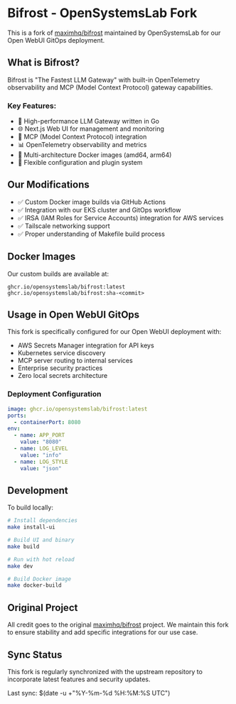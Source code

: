 # Bifrost - OpenSystemsLab Fork

This is a fork of [maximhq/bifrost](https://github.com/maximhq/bifrost) maintained by OpenSystemsLab for our Open WebUI GitOps deployment.

## What is Bifrost?

Bifrost is "The Fastest LLM Gateway" with built-in OpenTelemetry observability and MCP (Model Context Protocol) gateway capabilities.

### Key Features:
- 🚀 High-performance LLM Gateway written in Go
- 🌐 Next.js Web UI for management and monitoring  
- 🔌 MCP (Model Context Protocol) integration
- 📊 OpenTelemetry observability and metrics
- 🐳 Multi-architecture Docker images (amd64, arm64)
- 🔧 Flexible configuration and plugin system

## Our Modifications

- ✅ Custom Docker image builds via GitHub Actions
- ✅ Integration with our EKS cluster and GitOps workflow
- ✅ IRSA (IAM Roles for Service Accounts) integration for AWS services
- ✅ Tailscale networking support
- ✅ Proper understanding of Makefile build process

## Docker Images

Our custom builds are available at:
```
ghcr.io/opensystemslab/bifrost:latest
ghcr.io/opensystemslab/bifrost:sha-<commit>
```

## Usage in Open WebUI GitOps

This fork is specifically configured for our Open WebUI deployment with:
- AWS Secrets Manager integration for API keys
- Kubernetes service discovery
- MCP server routing to internal services
- Enterprise security practices
- Zero local secrets architecture

### Deployment Configuration

```yaml
image: ghcr.io/opensystemslab/bifrost:latest
ports:
  - containerPort: 8080
env:
  - name: APP_PORT
    value: "8080"
  - name: LOG_LEVEL
    value: "info"
  - name: LOG_STYLE
    value: "json"
```

## Development

To build locally:
```bash
# Install dependencies
make install-ui

# Build UI and binary
make build

# Run with hot reload
make dev

# Build Docker image
make docker-build
```

## Original Project

All credit goes to the original [maximhq/bifrost](https://github.com/maximhq/bifrost) project.
We maintain this fork to ensure stability and add specific integrations for our use case.

## Sync Status

This fork is regularly synchronized with the upstream repository to incorporate
latest features and security updates.

Last sync: $(date -u +"%Y-%m-%d %H:%M:%S UTC")
